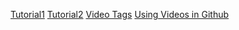 [Tutorial1](http://www.labnol.org/internet/youtube-video-background/27933/)
[Tutorial2](http://thenewcode.com/777/Create-Fullscreen-HTML5-Page-Background-Video)
[Video Tags](http://www.w3schools.com/html/html5_video.asp)
[Using Videos in Github](http://stackoverflow.com/questions/8284560/is-it-possible-to-embed-videos-on-a-github-page)